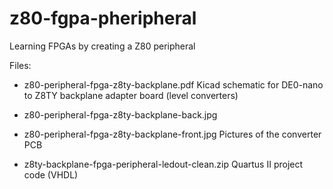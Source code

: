 # z80-fgpa-pheripheral
Learning FPGAs by creating a Z80 peripheral

Files:
* z80-peripheral-fpga-z8ty-backplane.pdf
Kicad schematic for DE0-nano to Z8TY backplane adapter board (level converters)

* z80-peripheral-fpga-z8ty-backplane-back.jpg
* z80-peripheral-fpga-z8ty-backplane-front.jpg
Pictures of the converter PCB

* z8ty-backplane-fpga-peripheral-ledout-clean.zip
Quartus II project code (VHDL)
